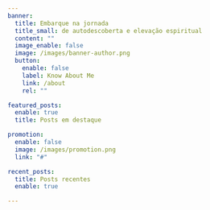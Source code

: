```yaml
---
banner:
  title: Embarque na jornada
  title_small: de autodescoberta e elevação espiritual
  content: ""
  image_enable: false
  image: /images/banner-author.png
  button:
    enable: false
    label: Know About Me
    link: /about
    rel: ""

featured_posts:
  enable: true
  title: Posts em destaque

promotion:
  enable: false
  image: /images/promotion.png
  link: "#"

recent_posts:
  title: Posts recentes
  enable: true

---
```


